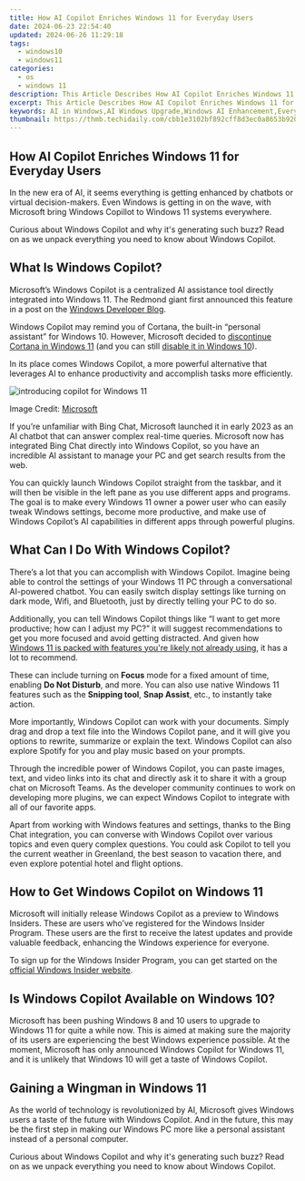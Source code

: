 ```yaml
---
title: How AI Copilot Enriches Windows 11 for Everyday Users
date: 2024-06-23 22:54:40
updated: 2024-06-26 11:29:18
tags:
  - windows10
  - windows11
categories:
  - os
  - windows 11
description: This Article Describes How AI Copilot Enriches Windows 11 for Everyday Users
excerpt: This Article Describes How AI Copilot Enriches Windows 11 for Everyday Users
keywords: AI in Windows,AI Windows Upgrade,Windows AI Enhancement,Everyday AI Windows,AI Copilot Windows,Daily User AI,Windows 11 AI Help
thumbnail: https://thmb.techidaily.com/cbb1e3102bf892cff8d3ec0a8653b920867c497d12f1be8e2ab6e11d350e85ee.jpg
---
```


## How AI Copilot Enriches Windows 11 for Everyday Users

 In the new era of AI, it seems everything is getting enhanced by chatbots or virtual decision-makers. Even Windows is getting in on the wave, with Microsoft bring Windows Copillot to Windows 11 systems everywhere.

 Curious about Windows Copilot and why it's generating such buzz? Read on as we unpack everything you need to know about Windows Copilot.

## What Is Windows Copilot?

 Microsoft’s Windows Copilot is a centralized AI assistance tool directly integrated into Windows 11\. The Redmond giant first announced this feature in a post on the [Windows Developer Blog](https://blogs.windows.com/windowsdeveloper/2023/05/23/bringing-the-power-of-ai-to-windows-11-unlocking-a-new-era-of-productivity-for-customers-and-developers-with-windows-copilot-and-dev-home/).

 Windows Copilot may remind you of Cortana, the built-in “personal assistant” for Windows 10\. However, Microsoft decided to [discontinue Cortana in Windows 11](https://www.makeuseof.com/7-features-microsoft-is-removing-from-windows-11/) (and you can still [disable it in Windows 10](https://www.makeuseof.com/how-to-disable-cortana-on-windows-10/)).

 In its place comes Windows Copilot, a more powerful alternative that leverages AI to enhance productivity and accomplish tasks more efficiently.

![introducing copilot for Windows 11](https://static1.makeuseofimages.com/wordpress/wp-content/uploads/2023/05/ezgif-com-webp-to-jpg.jpg)

Image Credit: [Microsoft](https://blogs.windows.com/windowsdeveloper/2023/05/23/bringing-the-power-of-ai-to-windows-11-unlocking-a-new-era-of-productivity-for-customers-and-developers-with-windows-copilot-and-dev-home/)

 If you’re unfamiliar with Bing Chat, Microsoft launched it in early 2023 as an AI chatbot that can answer complex real-time queries. Microsoft now has integrated Bing Chat directly into Windows Copilot, so you have an incredible AI assistant to manage your PC and get search results from the web.

 You can quickly launch Windows Copilot straight from the taskbar, and it will then be visible in the left pane as you use different apps and programs. The goal is to make every Windows 11 owner a power user who can easily tweak Windows settings, become more productive, and make use of Windows Copilot’s AI capabilities in different apps through powerful plugins.

## What Can I Do With Windows Copilot?

 There’s a lot that you can accomplish with Windows Copilot. Imagine being able to control the settings of your Windows 11 PC through a conversational AI-powered chatbot. You can easily switch display settings like turning on dark mode, Wifi, and Bluetooth, just by directly telling your PC to do so.

 Additionally, you can tell Windows Copilot things like “I want to get more productive; how can I adjust my PC?” it will suggest recommendations to get you more focused and avoid getting distracted. And given how [Windows 11 is packed with features you're likely not already using](https://www.makeuseof.com/windows-11-features-you-should-be-using/), it has a lot to recommend.

 These can include turning on **Focus** mode for a fixed amount of time, enabling **Do Not Disturb**, and more. You can also use native Windows 11 features such as the **Snipping tool**, **Snap Assist**, etc., to instantly take action.

 More importantly, Windows Copilot can work with your documents. Simply drag and drop a text file into the Windows Copilot pane, and it will give you options to rewrite, summarize or explain the text. Windows Copilot can also explore Spotify for you and play music based on your prompts.

 Through the incredible power of Windows Copilot, you can paste images, text, and video links into its chat and directly ask it to share it with a group chat on Microsoft Teams. As the developer community continues to work on developing more plugins, we can expect Windows Copilot to integrate with all of our favorite apps.

 Apart from working with Windows features and settings, thanks to the Bing Chat integration, you can converse with Windows Copilot over various topics and even query complex questions. You could ask Copilot to tell you the current weather in Greenland, the best season to vacation there, and even explore potential hotel and flight options.

## How to Get Windows Copilot on Windows 11

 Microsoft will initially release Windows Copilot as a preview to Windows Insiders. These are users who’ve registered for the Windows Insider Program. These users are the first to receive the latest updates and provide valuable feedback, enhancing the Windows experience for everyone.

 To sign up for the Windows Insider Program, you can get started on the [official Windows Insider website](https://www.microsoft.com/en-us/windowsinsider/).

## Is Windows Copilot Available on Windows 10?

 Microsoft has been pushing Windows 8 and 10 users to upgrade to Windows 11 for quite a while now. This is aimed at making sure the majority of its users are experiencing the best Windows experience possible. At the moment, Microsoft has only announced Windows Copilot for Windows 11, and it is unlikely that Windows 10 will get a taste of Windows Copilot.

## Gaining a Wingman in Windows 11

 As the world of technology is revolutionized by AI, Microsoft gives Windows users a taste of the future with Windows Copilot. And in the future, this may be the first step in making our Windows PC more like a personal assistant instead of a personal computer.

 Curious about Windows Copilot and why it's generating such buzz? Read on as we unpack everything you need to know about Windows Copilot.

